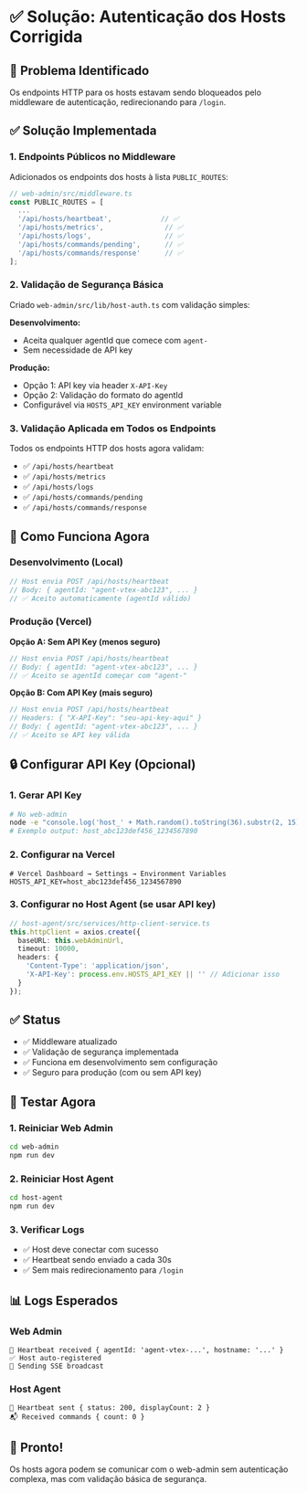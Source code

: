 # ✅ Solução: Autenticação dos Hosts Corrigida

## 🔧 Problema Identificado

Os endpoints HTTP para os hosts estavam sendo bloqueados pelo middleware de autenticação, redirecionando para `/login`.

## ✅ Solução Implementada

### 1. Endpoints Públicos no Middleware
Adicionados os endpoints dos hosts à lista `PUBLIC_ROUTES`:

```typescript
// web-admin/src/middleware.ts
const PUBLIC_ROUTES = [
  ...
  '/api/hosts/heartbeat',            // ✅
  '/api/hosts/metrics',               // ✅
  '/api/hosts/logs',                  // ✅
  '/api/hosts/commands/pending',      // ✅
  '/api/hosts/commands/response'      // ✅
];
```

### 2. Validação de Segurança Básica
Criado `web-admin/src/lib/host-auth.ts` com validação simples:

**Desenvolvimento:**
- Aceita qualquer agentId que comece com `agent-`
- Sem necessidade de API key

**Produção:**
- Opção 1: API key via header `X-API-Key`
- Opção 2: Validação do formato do agentId
- Configurável via `HOSTS_API_KEY` environment variable

### 3. Validação Aplicada em Todos os Endpoints

Todos os endpoints HTTP dos hosts agora validam:
- ✅ `/api/hosts/heartbeat`
- ✅ `/api/hosts/metrics`
- ✅ `/api/hosts/logs`
- ✅ `/api/hosts/commands/pending`
- ✅ `/api/hosts/commands/response`

## 🚀 Como Funciona Agora

### Desenvolvimento (Local)
```javascript
// Host envia POST /api/hosts/heartbeat
// Body: { agentId: "agent-vtex-abc123", ... }
// ✅ Aceito automaticamente (agentId válido)
```

### Produção (Vercel)

**Opção A: Sem API Key (menos seguro)**
```javascript
// Host envia POST /api/hosts/heartbeat
// Body: { agentId: "agent-vtex-abc123", ... }
// ✅ Aceito se agentId começar com "agent-"
```

**Opção B: Com API Key (mais seguro)**
```javascript
// Host envia POST /api/hosts/heartbeat
// Headers: { "X-API-Key": "seu-api-key-aqui" }
// Body: { agentId: "agent-vtex-abc123", ... }
// ✅ Aceito se API key válida
```

## 🔒 Configurar API Key (Opcional)

### 1. Gerar API Key
```bash
# No web-admin
node -e "console.log('host_' + Math.random().toString(36).substr(2, 15) + '_' + Date.now())"
# Exemplo output: host_abc123def456_1234567890
```

### 2. Configurar na Vercel
```env
# Vercel Dashboard → Settings → Environment Variables
HOSTS_API_KEY=host_abc123def456_1234567890
```

### 3. Configurar no Host Agent (se usar API key)
```typescript
// host-agent/src/services/http-client-service.ts
this.httpClient = axios.create({
  baseURL: this.webAdminUrl,
  timeout: 10000,
  headers: {
    'Content-Type': 'application/json',
    'X-API-Key': process.env.HOSTS_API_KEY || '' // Adicionar isso
  }
});
```

## ✅ Status

- ✅ Middleware atualizado
- ✅ Validação de segurança implementada
- ✅ Funciona em desenvolvimento sem configuração
- ✅ Seguro para produção (com ou sem API key)

## 🧪 Testar Agora

### 1. Reiniciar Web Admin
```bash
cd web-admin
npm run dev
```

### 2. Reiniciar Host Agent
```bash
cd host-agent
npm run dev
```

### 3. Verificar Logs
- ✅ Host deve conectar com sucesso
- ✅ Heartbeat sendo enviado a cada 30s
- ✅ Sem mais redirecionamento para `/login`

## 📊 Logs Esperados

### Web Admin
```
💓 Heartbeat received { agentId: 'agent-vtex-...', hostname: '...' }
✅ Host auto-registered
📡 Sending SSE broadcast
```

### Host Agent
```
💓 Heartbeat sent { status: 200, displayCount: 2 }
📬 Received commands { count: 0 }
```

## 🎉 Pronto!

Os hosts agora podem se comunicar com o web-admin sem autenticação complexa, mas com validação básica de segurança.

